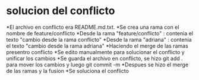 # solucion del conflicto

*El archivo en conflicto era README.md.txt.
*Se crea una rama con el nombre de feature/conflicto
*Desde la rama "feature/conflicto" : contenia el texto "cambio desde la rama conflicto"
*Desde la rama "adriana" : contenia el texto "cambio desde la rama adriana"
*Haciendo el merge de las ramas presentro conflicto
*Se edito manualmente para solucionar el conflicto y unificar los cambios
*Se guarda el archivo en conflicto, se hizo git add . para mover los cambios y luego git commit -m
*Despues se hizo  el merge de las ramas y la fusion
*Se soluciona el conflicto